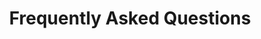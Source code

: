 ---
title: Frequently Asked Questions
layout: page
section: Special Collections
permalink: /special-collections/faq.html
---
